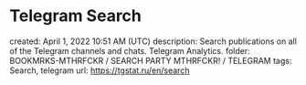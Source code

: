 # Telegram Search

created: April 1, 2022 10:51 AM (UTC)
description: Search publications on all of the Telegram channels and chats. Telegram Analytics.
folder: BOOKMRKS-MTHRFCKR / SEARCH PARTY MTHRFCKR! / TELEGRAM
tags: Search, telegram
url: https://tgstat.ru/en/search